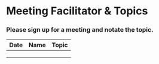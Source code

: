 # Meeting Facilitator & Topics

### Please sign up for a meeting and notate the topic.

| Date        | Name          | Topic |
| -----------:|:-------------:| -----:|
|             |               |       |
|             |               |       |
|             |               |       |
